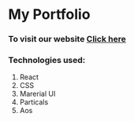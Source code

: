 # My Portfolio

### To visit our website [Click here](https://pallavportfolio.netlify.app/)

### Technologies used:
1. React 
2. CSS
3. Marerial UI
4. Particals
5. Aos

<!-- ## Screenshots
### Landing Page
![alt text](https://github.com/pallav1998/Monster_Project/blob/master/screenshort/Capture.PNG)
### Footer
![alt text](https://github.com/pallav1998/Monster_Project/blob/master/screenshort/Capture2.PNG)
### Login Page
![alt text](https://github.com/pallav1998/Monster_Project/blob/master/screenshort/Capture1.PNG)
### Job Search Page
![alt text](https://github.com/pallav1998/Monster_Project/blob/master/screenshort/Capture3.PNG) -->
